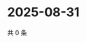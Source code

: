 # 2025-08-31

共 0 条

<!-- BEGIN ZHIHUQUESTIONS -->
<!-- 最后更新时间 Sun Aug 31 2025 04:10:47 GMT+0800 (China Standard Time) -->

<!-- END ZHIHUQUESTIONS -->
